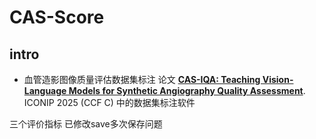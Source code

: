 # CAS-Score
## intro
- 血管造影图像质量评估数据集标注
论文 **[CAS-IQA: Teaching Vision-Language Models for Synthetic Angiography Quality Assessment](https://arxiv.org/abs/2505.17619)**. ICONIP 2025 (CCF C) 中的数据集标注软件 <br>

三个评价指标 已修改save多次保存问题
